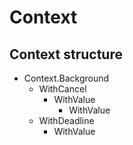 # Context

## Context structure 

- Context.Background
    - WithCancel
        - WithValue
            - WithValue
    - WithDeadline
        - WithValue